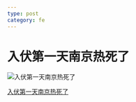 ```yaml
---
type: post
category: fe
---
```

# 入伏第一天南京热死了

![入伏第一天南京热死了](https://i2.hdslb.com/bfs/archive/d8e0089d21137d07aabb5a6589b7e29352f8b35b.jpg@320w_200h_100Q_1c.webp)

[入伏第一天南京热死了](https://www.bilibili.com/video/av27895422)